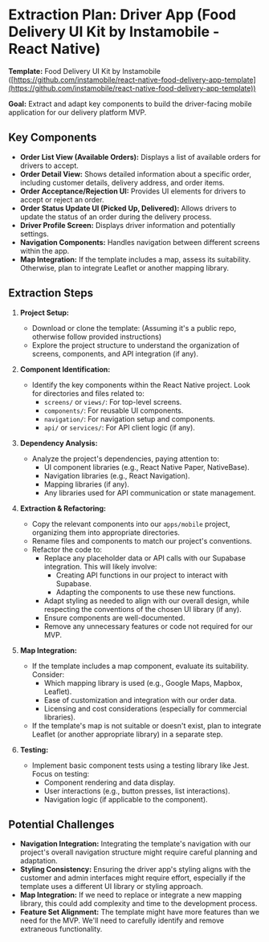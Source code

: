 # Extraction Plan: Driver App (Food Delivery UI Kit by Instamobile - React Native)

**Template:** Food Delivery UI Kit by Instamobile ([https://github.com/instamobile/react-native-food-delivery-app-template](https://github.com/instamobile/react-native-food-delivery-app-template))

**Goal:** Extract and adapt key components to build the driver-facing mobile application for our delivery platform MVP.

## Key Components

*   **Order List View (Available Orders):** Displays a list of available orders for drivers to accept.
*   **Order Detail View:** Shows detailed information about a specific order, including customer details, delivery address, and order items.
*   **Order Acceptance/Rejection UI:** Provides UI elements for drivers to accept or reject an order.
*   **Order Status Update UI (Picked Up, Delivered):** Allows drivers to update the status of an order during the delivery process.
*   **Driver Profile Screen:** Displays driver information and potentially settings.
*   **Navigation Components:** Handles navigation between different screens within the app.
*   **Map Integration:** If the template includes a map, assess its suitability. Otherwise, plan to integrate Leaflet or another mapping library.

## Extraction Steps

1.  **Project Setup:**
    *   Download or clone the template: (Assuming it's a public repo, otherwise follow provided instructions)
    *   Explore the project structure to understand the organization of screens, components, and API integration (if any).

2.  **Component Identification:**
    *   Identify the key components within the React Native project. Look for directories and files related to:
        *   `screens/` or `views/`: For top-level screens.
        *   `components/`: For reusable UI components.
        *   `navigation/`: For navigation setup and components.
        *   `api/` or `services/`: For API client logic (if any).

3.  **Dependency Analysis:**
    *   Analyze the project's dependencies, paying attention to:
        *   UI component libraries (e.g., React Native Paper, NativeBase).
        *   Navigation libraries (e.g., React Navigation).
        *   Mapping libraries (if any).
        *   Any libraries used for API communication or state management.

4.  **Extraction & Refactoring:**
    *   Copy the relevant components into our `apps/mobile` project, organizing them into appropriate directories.
    *   Rename files and components to match our project's conventions.
    *   Refactor the code to:
        *   Replace any placeholder data or API calls with our Supabase integration. This will likely involve:
            *   Creating API functions in our project to interact with Supabase.
            *   Adapting the components to use these new functions.
        *   Adapt styling as needed to align with our overall design, while respecting the conventions of the chosen UI library (if any).
        *   Ensure components are well-documented.
        *   Remove any unnecessary features or code not required for our MVP.

5.  **Map Integration:**
    *   If the template includes a map component, evaluate its suitability. Consider:
        *   Which mapping library is used (e.g., Google Maps, Mapbox, Leaflet).
        *   Ease of customization and integration with our order data.
        *   Licensing and cost considerations (especially for commercial libraries).
    *   If the template's map is not suitable or doesn't exist, plan to integrate Leaflet (or another appropriate library) in a separate step.

6.  **Testing:**
    *   Implement basic component tests using a testing library like Jest. Focus on testing:
        *   Component rendering and data display.
        *   User interactions (e.g., button presses, list interactions).
        *   Navigation logic (if applicable to the component).

## Potential Challenges

*   **Navigation Integration:** Integrating the template's navigation with our project's overall navigation structure might require careful planning and adaptation.
*   **Styling Consistency:** Ensuring the driver app's styling aligns with the customer and admin interfaces might require effort, especially if the template uses a different UI library or styling approach.
*   **Map Integration:** If we need to replace or integrate a new mapping library, this could add complexity and time to the development process.
*   **Feature Set Alignment:** The template might have more features than we need for the MVP. We'll need to carefully identify and remove extraneous functionality.

